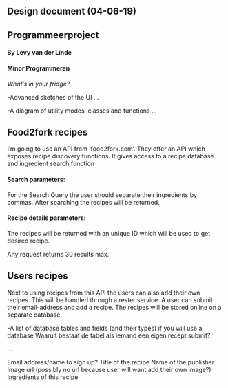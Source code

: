 ## Design document (04-06-19)
## Programmeerproject
#### By Levy van der Linde
#### Minor Programmeren

*What’s in your fridge?*

-Advanced sketches of the UI
...

-A diagram of utility modes, classes and functions
...



## Food2fork recipes
I’m going to use an API from ‘food2fork.com’. They offer an API which exposes recipe discovery functions. 
It gives access to a recipe database and ingredient search function

#### Search parameters:
For the Search Query the user should separate their ingredients by commas. After searching the recipes will be returned. 

#### Recipe details parameters:
The recipes will be returned with an unique ID which will be used to get desired recipe.

Any request returns 30 results max.

## Users recipes
Next to using recipes from this API the users can also add their own recipes. This will be handled through a rester service. A user can submit their email-address and add a recipe. The recipes will be stored online on a separate database. 




-A list of database tables and fields (and their types) if you will use a database
Waaruit bestaat de tabel als iemand een eigen recept submit?

...

Email address/name to sign up?
Title of the recipe
Name of the publisher
Image url (possibly no url because user will want add their own image?)
Ingredients of this recipe





